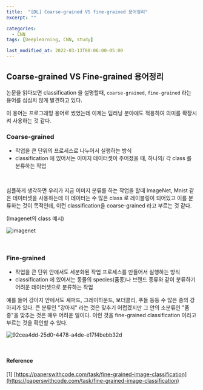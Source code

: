 ```yaml
---
title:  "[DL] Coarse-grained VS fine-grained 용어정리"
excerpt: ""

categories:
  - CNN
tags: [Deeplearning, CNN, study]

last_modified_at: 2022-03-13T08:06:00-05:00
---
```


## Coarse-grained VS Fine-grained 용어정리

논문을 읽다보면 classification 을 설명할때, `coarse-grained`, `fine-grained` 라는 용어를 심심치 않게 발견하고 있다.

이 용어는 프로그래밍 용어로 썼었는데 이제는 딥러닝 분야에도 적용하여 의미를 확장시켜 사용하는 것 같다.


### Coarse-grained

- 작업을 큰 단위의 프로세스로 나누어서 실행하는 방식
- classification 에 있어서는 이미지 데이터셋이 주어졌을 때, 하나의/ 각 class 를 분류하는 작업

<br>

심플하게 생각하면 우리가 지금 이미지 분류를 하는 작업을 할때 ImageNet, Mnist 같은 데이터셋을 사용하는데 이 데이터는 수 많은 class 로 레이블링이 되어있고 이를 분류하는 것이 목적인데, 이런 classification을 coarse-grained 라고 부르는 것 같다.

(Imagenet의 class 예시)

![imagenet](https://user-images.githubusercontent.com/53431568/158095004-92e82ad0-5571-4387-b048-6049ac773a46.png)

<br>

### Fine-grained 

- 작업을 큰 단위 안에서도 세분화된 작업 프로세스를 만들어서 실행하는 방식
- classification 에 있어서는 동물의 species(품종)나 브랜드 종류와 같이 분류하기 어려운 데이터셋으로 분류하는 작업

예를 들어 강아지 안에서도 셰퍼드, 그레이하운드, 보더콜리, 푸들 등등 수 많은 종의 강아지가 있다. 큰 분류인 "강아지" 라는 것은 맞추기 어렵겠지만 그 안의 소분류인 "품종"을 맞추는 것은 매우 어려운 일이다. 이런 것을 fine-grained classification 이라고 부르는 것을 확인할 수 있다. 

![92cea4dd-25d0-4478-a4de-e17f4bebb32d](https://user-images.githubusercontent.com/53431568/158095956-643249bd-8cc2-467a-b3df-b46b21a88352.jpg)


<br>

#### Reference

[1] [https://paperswithcode.com/task/fine-grained-image-classification](https://paperswithcode.com/task/fine-grained-image-classification)
